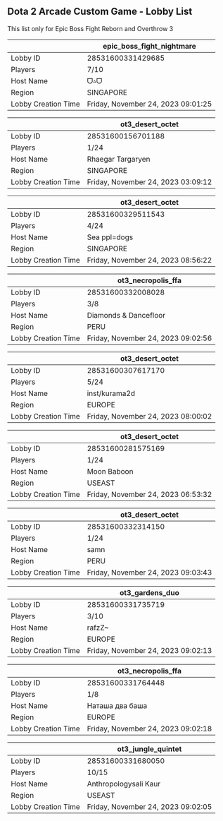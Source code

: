 ## Dota 2 Arcade Custom Game - Lobby List

This list only for Epic Boss Fight Reborn and Overthrow 3

|  | epic_boss_fight_nightmare |
| ------ | ------ |
| Lobby ID | 28531600331429685 |
| Players | 7/10 |
| Host Name | ᗜ▵ᗜ |
| Region | SINGAPORE |
| Lobby Creation Time | Friday, November 24, 2023 09:01:25 |


|  | ot3_desert_octet |
| ------ | ------ |
| Lobby ID | 28531600156701188 |
| Players | 1/24 |
| Host Name | Rhaegar Targaryen |
| Region | SINGAPORE |
| Lobby Creation Time | Friday, November 24, 2023 03:09:12 |


|  | ot3_desert_octet |
| ------ | ------ |
| Lobby ID | 28531600329511543 |
| Players | 4/24 |
| Host Name | Sea ppl=dogs |
| Region | SINGAPORE |
| Lobby Creation Time | Friday, November 24, 2023 08:56:22 |


|  | ot3_necropolis_ffa |
| ------ | ------ |
| Lobby ID | 28531600332008028 |
| Players | 3/8 |
| Host Name | Diamonds & Dancefloor |
| Region | PERU |
| Lobby Creation Time | Friday, November 24, 2023 09:02:56 |


|  | ot3_desert_octet |
| ------ | ------ |
| Lobby ID | 28531600307617170 |
| Players | 5/24 |
| Host Name | inst/kurama2d |
| Region | EUROPE |
| Lobby Creation Time | Friday, November 24, 2023 08:00:02 |


|  | ot3_desert_octet |
| ------ | ------ |
| Lobby ID | 28531600281575169 |
| Players | 1/24 |
| Host Name | Moon Baboon |
| Region | USEAST |
| Lobby Creation Time | Friday, November 24, 2023 06:53:32 |


|  | ot3_desert_octet |
| ------ | ------ |
| Lobby ID | 28531600332314150 |
| Players | 1/24 |
| Host Name | samn |
| Region | PERU |
| Lobby Creation Time | Friday, November 24, 2023 09:03:43 |


|  | ot3_gardens_duo |
| ------ | ------ |
| Lobby ID | 28531600331735719 |
| Players | 3/10 |
| Host Name | rafzZ~ |
| Region | EUROPE |
| Lobby Creation Time | Friday, November 24, 2023 09:02:13 |


|  | ot3_necropolis_ffa |
| ------ | ------ |
| Lobby ID | 28531600331764448 |
| Players | 1/8 |
| Host Name | Наташа два баша |
| Region | EUROPE |
| Lobby Creation Time | Friday, November 24, 2023 09:02:18 |


|  | ot3_jungle_quintet |
| ------ | ------ |
| Lobby ID | 28531600331680050 |
| Players | 10/15 |
| Host Name | Anthropologysali Kaur |
| Region | USEAST |
| Lobby Creation Time | Friday, November 24, 2023 09:02:05 |


